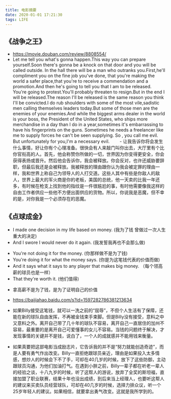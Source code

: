 ```yaml
---
title: 电影摘要
date: 2020-01-01 17:21:30
tags: LIFE
---
```


## 《战争之王》
+ <https://movie.douban.com/review/8808554/>
+ Let me tell you what's gonna happen.This way you can prepare yourself.Soon there's gonna be a knock on that door and you will be called outside. In the hall there will be a man who outranks you.First,he'll compliment you on the fine job you've done, that you're making the world a safer place,that you're to receive a commendation and a promotion.And then he's going to tell you that I am to be released. You're going to protest.You'll probably threaten to resign.But in the end I will be released.The reason I'll be released is the same reason you think I'll be convicted.I do rub shoulders with some of the most vile,sadistic men calling themselves leaders today.But some of those men are the enemies of your enemies.And while the biggest arms dealer in the world is your boss, the President of the United States, who ships more merchandise in a day than I do in a year,sometimes it's embarrassing to have his fingerprints on the guns. Sometimes he needs a freelancer like me to supply forces he can't be seen supplying. So , you call me evil. But unfortunately for you,I'm a necessary evil.
　　- 让我告诉你将会发生什么事情，好让你有个心理准备。很快会有人来敲门叫你出去，大厅里有个比你官衔高的人。首先，他会称赞你所做的一切，世界因为你变得更安全，你会获得表扬或晋升。然后他会告诉你，我会被释放。你会反对，也许还威胁要辞职，但最后我还是会被释放。我被释放的理由跟你认为我会被定罪的理由一样，我和世界上称自己为领导人的人打交道。这些人其中有些是你敌人的敌人，世界上最大的军火商是你的老板，美国的总统，他一天卖的比我一年还多，有时候在枪支上找到他的指纹是一件很尴尬的事，有时他需要像我这样的自由工作者供应一些他不方便出面供应的货物。所以，你说我是恶魔，但不幸的是，对你我是一个必须存在的恶魔。

## 《点球成金》
+ I made one decision in my life based on money. (我为了钱 曾做过一次人生重大的决定)
+ And I swore I would never do it again. (我发誓我再也不会那么做)
- You're not doing it for the money. (你那样做不是为了钱)
- You're doing it for what the money says. (你是为这笔钱代表的价值而做)
- And it says what it says to any player that makes big money. （每个领高薪的球员也是一样）
- That they're worth it. (他们值得)

+ 拿高薪不是为了钱，是为了证明自己的价值

+ <https://baijiahao.baidu.com/s?id=1597282786381213634>
+ 如果Billy接受这笔钱，就可以一洗之前的“屈辱”，不但个人生活有了保障，还能在新的球队自由发挥，不再被金钱束手束脚。但是Billy没有接受，意料之中又意料之外。离开自己带了几十年的球队不容易，离开自己一直居住的加州不容易，最重要的是离开自己可爱懂事的女儿不容易。当钱的问题终于解决，才发现事情的关键并不是钱，说白了，一个人的成就感并不能用钱来衡量。
+ 如果真要把这部电影当成励志片，它告诉我的并不是“努力就能创造奇迹”，而是人要有勇气作出改变。Billy一直拒绝跟球员亲近，理由是如果投入太多情感，想炒人的时候会下不了手，可却在40几岁的时候，放下了这些防御，主动跟球员沟通，为他们加油打气。在遇到小胖之前，Billy一辈子都在听老一辈人的经验之谈，十八九岁的时候，听了这帮人的游说，放弃了全奖的斯坦福，直接加盟了职业联赛，结果十年也没出成绩，到后来当上经理人，也要听这帮人的建议来买卖队员经营球队，可却在40几岁的时候，选择力排众议，听一个25岁年轻人的建议。如果相信，就要拿出勇气改变。这就是我所学到的。


